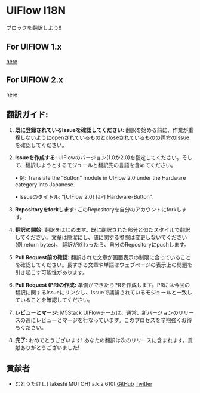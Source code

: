 # UIFlow I18N
ブロックを翻訳しよう!!

## For UIFlOW 1.x

[here](./uiflow-1.x/README.md)


## For UIFlOW 2.x

[here](./uiflow-2.x/README.md)

## 翻訳ガイド:

1.	**既に登録されているIssueを確認してください:** 翻訳を始める前に、作業が重複しないようにopenされているものとcloseされているものの両方のIssueを確認してください。
2.	**Issueを作成する:** UIFlowのバージョン(1.0か2.0)を指定してください。そして、翻訳しようとするモジュールと翻訳先の言語を含めてください。

    •   例: Translate the “Button” module in UIFlow 2.0 under the Hardware category into Japanese.

    •	Issueのタイトル: “[UIFlow 2.0] [JP] Hardware-Button”.

3.	**Repositoryをforkします:** このRepositoryを自分のアカウントにforkします。.
4.	**翻訳の開始:** 翻訳をはじめます。既に翻訳された部分と似たスタイルで翻訳してください。文章は簡潔にし、値に関する参照は変更しないでください(例:return bytes)。 翻訳が終わったら、自分のRepositoryにpushします。
5.	**Pull Request前の確認:** 翻訳された文章が画面表示の制限に合っていることを確認してください。長すぎる文章や単語はウェブページの表示上の問題を引き起こす可能性があります。
6.	**Pull Request (PR)の作成:** 準備ができたらPRを作成します。PRには今回の翻訳に関するIssueにリンクし、Issueで議論されているモジュールと一致していることを確認してください。
7.	**レビューとマージ:** M5Stack UIFlowチームは、通常、新バージョンのリリースの週にレビューとマージを行なっています。このプロセスを辛抱強くお待ちください。
8.	**完了:** おめでとうございます! あなたの翻訳は次のリリースに含まれます。貢献ありがとうございました!

## 貢献者

- むとうたけし(Takeshi MUTOH) a.k.a 610t  [GitHub](https://github.com/610t) [Twitter](https://twitter.com/610t)
